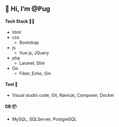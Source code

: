 ## 👋 Hi, I’m @Pug

#### Tech Stack 🙋‍♂️
- html 
- css
    - Bootstrap
- js
    - Vue js, JQuery
- php
    - Laravel, Slim                
- Go
    - Fiber, Echo, Gin
      
#### Tool 🔨
  -  Visual studio code, Git, Navicat, Composer, Docker
    
#### DB 📦
  - MySQL, SQLServer, PostgreSQL
  
<!---
Pugpaprika21/Pugpaprika21 is a ✨ special ✨ repository because its `README.md` (this file) appears on your GitHub profile.
You can click the Preview link to take a look at your changes.
--->
